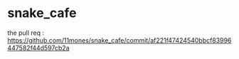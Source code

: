 # snake_cafe
the pull req : 
https://github.com/11mones/snake_cafe/commit/af221f47424540bbcf83996447582f44d597cb2a
